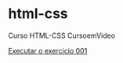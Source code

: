 # html-css
 Curso HTML-CSS CursoemVideo

<a href="https://mariodemartini.github.io/html-css/exercicios/ex001/index.html">Executar o exercicio 001</a>